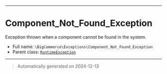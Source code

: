 ***

# Component_Not_Found_Exception

Exception thrown when a component cannot be found in the system.



* Full name: `\BigCommerce\Exceptions\Component_Not_Found_Exception`
* Parent class: [`RuntimeException`](./classes/RuntimeException.md)






***
> Automatically generated on 2024-12-13
